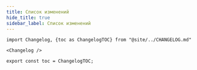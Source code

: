 ```yaml
---
title: Список изменений
hide_title: true
sidebar_label: Список изменений
---
```


```mdx-code-block
import Changelog, {toc as ChangelogTOC} from "@site/../CHANGELOG.md"

<Changelog />

export const toc = ChangelogTOC;
```
